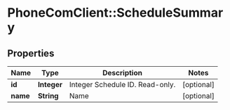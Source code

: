 # PhoneComClient::ScheduleSummary

## Properties
Name | Type | Description | Notes
------------ | ------------- | ------------- | -------------
**id** | **Integer** | Integer Schedule ID. Read-only. | [optional]
**name** | **String** | Name | [optional]


